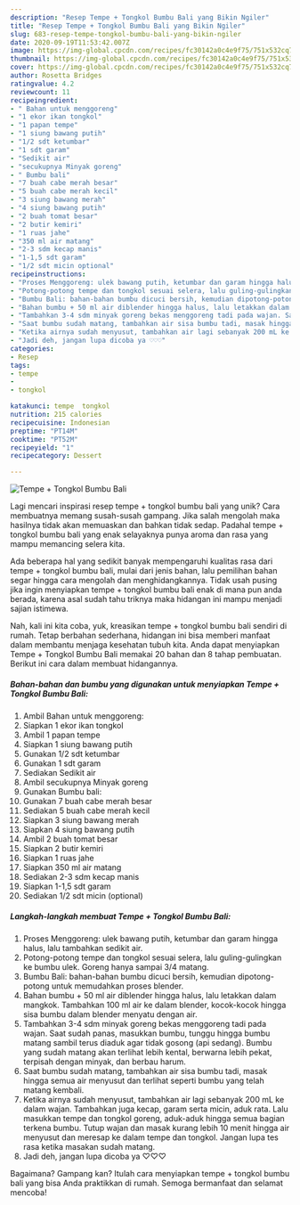 ```yaml
---
description: "Resep Tempe + Tongkol Bumbu Bali yang Bikin Ngiler"
title: "Resep Tempe + Tongkol Bumbu Bali yang Bikin Ngiler"
slug: 683-resep-tempe-tongkol-bumbu-bali-yang-bikin-ngiler
date: 2020-09-19T11:53:42.007Z
image: https://img-global.cpcdn.com/recipes/fc30142a0c4e9f75/751x532cq70/tempe-tongkol-bumbu-bali-foto-resep-utama.jpg
thumbnail: https://img-global.cpcdn.com/recipes/fc30142a0c4e9f75/751x532cq70/tempe-tongkol-bumbu-bali-foto-resep-utama.jpg
cover: https://img-global.cpcdn.com/recipes/fc30142a0c4e9f75/751x532cq70/tempe-tongkol-bumbu-bali-foto-resep-utama.jpg
author: Rosetta Bridges
ratingvalue: 4.2
reviewcount: 11
recipeingredient:
- " Bahan untuk menggoreng"
- "1 ekor ikan tongkol"
- "1 papan tempe"
- "1 siung bawang putih"
- "1/2 sdt ketumbar"
- "1 sdt garam"
- "Sedikit air"
- "secukupnya Minyak goreng"
- " Bumbu bali"
- "7 buah cabe merah besar"
- "5 buah cabe merah kecil"
- "3 siung bawang merah"
- "4 siung bawang putih"
- "2 buah tomat besar"
- "2 butir kemiri"
- "1 ruas jahe"
- "350 ml air matang"
- "2-3 sdm kecap manis"
- "1-1,5 sdt garam"
- "1/2 sdt micin optional"
recipeinstructions:
- "Proses Menggoreng: ulek bawang putih, ketumbar dan garam hingga halus, lalu tambahkan sedikit air."
- "Potong-potong tempe dan tongkol sesuai selera, lalu guling-gulingkan ke bumbu ulek. Goreng hanya sampai 3/4 matang."
- "Bumbu Bali: bahan-bahan bumbu dicuci bersih, kemudian dipotong-potong untuk memudahkan proses blender."
- "Bahan bumbu + 50 ml air diblender hingga halus, lalu letakkan dalam mangkok. Tambahkan 100 ml air ke dalam blender, kocok-kocok hingga sisa bumbu dalam blender menyatu dengan air."
- "Tambahkan 3-4 sdm minyak goreng bekas menggoreng tadi pada wajan. Saat sudah panas, masukkan bumbu, tunggu hingga bumbu matang sambil terus diaduk agar tidak gosong (api sedang). Bumbu yang sudah matang akan terlihat lebih kental, berwarna lebih pekat, terpisah dengan minyak, dan berbau harum."
- "Saat bumbu sudah matang, tambahkan air sisa bumbu tadi, masak hingga semua air menyusut dan terlihat seperti bumbu yang telah matang kembali."
- "Ketika airnya sudah menyusut, tambahkan air lagi sebanyak 200 mL ke dalam wajan. Tambahkan juga kecap, garam serta micin, aduk rata. Lalu masukkan tempe dan tongkol goreng, aduk-aduk hingga semua bagian terkena bumbu. Tutup wajan dan masak kurang lebih 10 menit hingga air menyusut dan meresap ke dalam tempe dan tongkol. Jangan lupa tes rasa ketika masakan sudah matang."
- "Jadi deh, jangan lupa dicoba ya ♡♡♡"
categories:
- Resep
tags:
- tempe
- 
- tongkol

katakunci: tempe  tongkol 
nutrition: 215 calories
recipecuisine: Indonesian
preptime: "PT14M"
cooktime: "PT52M"
recipeyield: "1"
recipecategory: Dessert

---
```



![Tempe + Tongkol Bumbu Bali](https://img-global.cpcdn.com/recipes/fc30142a0c4e9f75/751x532cq70/tempe-tongkol-bumbu-bali-foto-resep-utama.jpg)

Lagi mencari inspirasi resep tempe + tongkol bumbu bali yang unik? Cara membuatnya memang susah-susah gampang. Jika salah mengolah maka hasilnya tidak akan memuaskan dan bahkan tidak sedap. Padahal tempe + tongkol bumbu bali yang enak selayaknya punya aroma dan rasa yang mampu memancing selera kita.



Ada beberapa hal yang sedikit banyak mempengaruhi kualitas rasa dari tempe + tongkol bumbu bali, mulai dari jenis bahan, lalu pemilihan bahan segar hingga cara mengolah dan menghidangkannya. Tidak usah pusing jika ingin menyiapkan tempe + tongkol bumbu bali enak di mana pun anda berada, karena asal sudah tahu triknya maka hidangan ini mampu menjadi sajian istimewa.


Nah, kali ini kita coba, yuk, kreasikan tempe + tongkol bumbu bali sendiri di rumah. Tetap berbahan sederhana, hidangan ini bisa memberi manfaat dalam membantu menjaga kesehatan tubuh kita. Anda dapat menyiapkan Tempe + Tongkol Bumbu Bali memakai 20 bahan dan 8 tahap pembuatan. Berikut ini cara dalam membuat hidangannya.

<!--inarticleads1-->

##### Bahan-bahan dan bumbu yang digunakan untuk menyiapkan Tempe + Tongkol Bumbu Bali:

1. Ambil  Bahan untuk menggoreng:
1. Siapkan 1 ekor ikan tongkol
1. Ambil 1 papan tempe
1. Siapkan 1 siung bawang putih
1. Gunakan 1/2 sdt ketumbar
1. Gunakan 1 sdt garam
1. Sediakan Sedikit air
1. Ambil secukupnya Minyak goreng
1. Gunakan  Bumbu bali:
1. Gunakan 7 buah cabe merah besar
1. Sediakan 5 buah cabe merah kecil
1. Siapkan 3 siung bawang merah
1. Siapkan 4 siung bawang putih
1. Ambil 2 buah tomat besar
1. Siapkan 2 butir kemiri
1. Siapkan 1 ruas jahe
1. Siapkan 350 ml air matang
1. Sediakan 2-3 sdm kecap manis
1. Siapkan 1-1,5 sdt garam
1. Sediakan 1/2 sdt micin (optional)




<!--inarticleads2-->

##### Langkah-langkah membuat Tempe + Tongkol Bumbu Bali:

1. Proses Menggoreng: ulek bawang putih, ketumbar dan garam hingga halus, lalu tambahkan sedikit air.
1. Potong-potong tempe dan tongkol sesuai selera, lalu guling-gulingkan ke bumbu ulek. Goreng hanya sampai 3/4 matang.
1. Bumbu Bali: bahan-bahan bumbu dicuci bersih, kemudian dipotong-potong untuk memudahkan proses blender.
1. Bahan bumbu + 50 ml air diblender hingga halus, lalu letakkan dalam mangkok. Tambahkan 100 ml air ke dalam blender, kocok-kocok hingga sisa bumbu dalam blender menyatu dengan air.
1. Tambahkan 3-4 sdm minyak goreng bekas menggoreng tadi pada wajan. Saat sudah panas, masukkan bumbu, tunggu hingga bumbu matang sambil terus diaduk agar tidak gosong (api sedang). Bumbu yang sudah matang akan terlihat lebih kental, berwarna lebih pekat, terpisah dengan minyak, dan berbau harum.
1. Saat bumbu sudah matang, tambahkan air sisa bumbu tadi, masak hingga semua air menyusut dan terlihat seperti bumbu yang telah matang kembali.
1. Ketika airnya sudah menyusut, tambahkan air lagi sebanyak 200 mL ke dalam wajan. Tambahkan juga kecap, garam serta micin, aduk rata. Lalu masukkan tempe dan tongkol goreng, aduk-aduk hingga semua bagian terkena bumbu. Tutup wajan dan masak kurang lebih 10 menit hingga air menyusut dan meresap ke dalam tempe dan tongkol. Jangan lupa tes rasa ketika masakan sudah matang.
1. Jadi deh, jangan lupa dicoba ya ♡♡♡




Bagaimana? Gampang kan? Itulah cara menyiapkan tempe + tongkol bumbu bali yang bisa Anda praktikkan di rumah. Semoga bermanfaat dan selamat mencoba!
